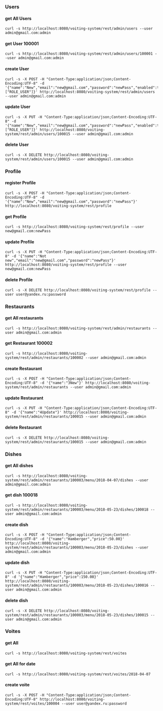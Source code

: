 ### Users

#### get All Users
    curl -s http://localhost:8080/voiting-system/rest/admin/users --user admin@gmail.com:admin

#### get User 100001
    curl -s http://localhost:8080/voiting-system/rest/admin/users/100001 --user admin@gmail.com:admin

#### create User
    curl -s -X POST -H "Content-Type:application/json;Content-Encoding:UTF-8" -d '{"name":"New","email":"new@gmail.com","password":"newPass","enabled":true,"roles":["ROLE_USER"]}' http://localhost:8080/voiting-system/rest/admin/users --user admin@gmail.com:admin

#### update User
    curl -s -X PUT -H "Content-Type:application/json;Content-Encoding:UTF-8" -d '{"name":"New","email":"new@gmail.com","password":"newPass","enabled":true,"roles":["ROLE_USER"]}' http://localhost:8080/voiting-system/rest/admin/users/100015 --user admin@gmail.com:admin

#### delete User
    curl -s -X DELETE http://localhost:8080/voiting-system/rest/admin/users/100015 --user admin@gmail.com:admin

### Profile

#### register Profile
    curl -s -X POST -H "Content-Type:application/json;Content-Encoding:UTF-8" -d '{"name":"New","email":"new@gmail.com","password":"newPass"}' http://localhost:8080/voiting-system/rest/profile

#### get Profile
    curl -s http://localhost:8080/voiting-system/rest/profile --user new@gmail.com:newPass

#### update Profile
    curl -s -X PUT -H "Content-Type:application/json;Content-Encoding:UTF-8" -d '{"name":"Not new","email":"new@gmail.com","password":"newPass"}' http://localhost:8080/voiting-system/rest/profile --user new@gmail.com:newPass

#### delete Profile
    curl -s -X DELETE http://localhost:8080/voiting-system/rest/profile --user user@yandex.ru:password


### Restaurants

#### get All restaurants
    curl -s http://localhost:8080/voiting-system/rest/admin/restaurants --user admin@gmail.com:admin

#### get Restaurant 100002
    curl -s http://localhost:8080/voiting-system/rest/admin/restaurants/100002 --user admin@gmail.com:admin

#### create Restaurant
    curl -s -X POST -H "Content-Type:application/json;Content-Encoding:UTF-8" -d '{"name":"3New"}' http://localhost:8080/voiting-system/rest/admin/restaurants --user admin@gmail.com:admin

#### update Restaurant
    curl -s -X PUT -H "Content-Type:application/json;Content-Encoding:UTF-8" -d '{"name":"4Update"}' http://localhost:8080/voiting-system/rest/admin/restaurants/100015 --user admin@gmail.com:admin

#### delete Restaurant
    curl -s -X DELETE http://localhost:8080/voiting-system/rest/admin/restaurants/100015 --user admin@gmail.com:admin


### Dishes

#### get All dishes
    curl -s http://localhost:8080/voiting-system/rest/admin/restaurants/100003/menu/2018-04-07/dishes --user admin@gmail.com:admin
    
#### get dish 100018
    curl -s http://localhost:8080/voiting-system/rest/admin/restaurants/100003/menu/2018-05-23/dishes/100018 --user admin@gmail.com:admin

#### create dish
    curl -s -X POST -H "Content-Type:application/json;Content-Encoding:UTF-8" -d '{"name":"Hamberger","price":50.00}' http://localhost:8080/voiting-system/rest/admin/restaurants/100003/menu/2018-05-23/dishes --user admin@gmail.com:admin

#### update dish
    curl -s -X PUT -H "Content-Type:application/json;Content-Encoding:UTF-8" -d '{"name":"Hamberger","price":150.00}' http://localhost:8080/voiting-system/rest/admin/restaurants/100003/menu/2018-05-23/dishes/100016 --user admin@gmail.com:admin

#### delete dish
    curl -s -X DELETE http://localhost:8080/voiting-system/rest/admin/restaurants/100003/menu/2018-05-23/dishes/100015 --user admin@gmail.com:admin

### Voites

#### get All 
    curl -s http://localhost:8080/voiting-system/rest/voites
    
#### get All for date    
    curl -s http://localhost:8080/voiting-system/rest/voites/2018-04-07

#### create voite
    curl -s -X POST -H "Content-Type:application/json;Content-Encoding:UTF-8" http://localhost:8080/voiting-system/rest/voites/100004 --user user@yandex.ru:password
    